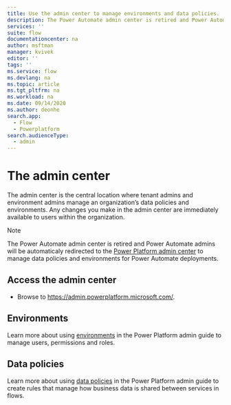 ```yaml
---
title: Use the admin center to manage environments and data policies. | Microsoft Docs
description: The Power Automate admin center is retired and Power Automate admins must use the Power Platform admin center to manage data policies and environments for Power Automate deployments.
services: ''
suite: flow
documentationcenter: na
author: msftman
manager: kvivek
editor: ''
tags: ''
ms.service: flow
ms.devlang: na
ms.topic: article
ms.tgt_pltfrm: na
ms.workload: na
ms.date: 09/14/2020
ms.author: deonhe
search.app: 
  - Flow
  - Powerplatform
search.audienceType: 
  - admin
---
```

# The admin center

The admin center is the central location where tenant admins and environment admins manage an organization’s data policies and environments. Any changes you make in the admin center are immediately available to users within the organization.

> [!NOTE]
> The Power Automate admin center is retired and Power Automate admins will be automaticaly redirected to the [Power Platform admin center](https://aka.ms/ppac) to manage data policies and environments for Power Automate deployments.

## Access the admin center

* Browse to <https://admin.powerplatform.microsoft.com/>.

## Environments

Learn more about using [environments](https://docs.microsoft.com/power-platform/admin/environments-overview) in the Power Platform admin guide to manage users, permissions and roles.

## Data policies

Learn more about using [data policies](https://docs.microsoft.com/power-platform/admin/prevent-data-loss) in the Power Platform admin guide to create rules that manage how business data is shared between services in flows.

